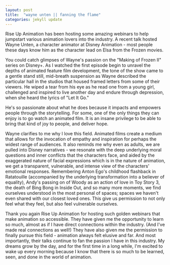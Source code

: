 ```yaml
---
layout: post
title:  "wayne unten || fanning the flame"
categories: jekyll update
---
```

Rise Up Animation has been hosting some amazing webinars to help jumpstart various animation lovers into the industry. A recent talk hosted Wayne Unten, a character animator at Disney Animation - most people these days know him as the character lead on Elsa from the Frozen movies. 

You could catch glimpses of Wayne's passion on the "Making of Frozen II" series on Disney+. As I watched the first episode begin to unravel the depths of animated feature film development, the tone of the show came to a gentle stand still, mid-breath suspension as Wayne described the particular hall in the studios that housed framed letters from some of their viewers. He wiped a tear from his eye as he read one from a young girl, challenged and inspired to live another day and endure through depression, when she heard the lyrics of "Let It Go."

He's so passionate about what he does because it impacts and empowers people through the storytelling. For some, one of the only things they can enjoy is to go watch an animated film. It is an insane privilege to be able to bring that kind of joy to people, and deliver hope. 

Wayne clarifies to me why I love this field. Animated films create a medium that allows for the invocation of empathy and inspiration for perhaps the widest range of audiences. It also reminds me why even as adults, we are pulled into Disney narratives - we resonate with the deep underlying moral questions and inner conflicts that the characters face, and aided by the exaggerated nature of facial expressions which is in the nature of animation, we get a transparent, vulnerable, and intense view of the characters' emotional responses. Remembering Anton Ego's childhood flashback in Ratatouille (accompanied by the underlying transformation into a believer of equality), Andy's passing on of Woody as an action of love in Toy Story 3, the death of Bing Bong in Inside Out, and so many more moments, we find ourselves understood in the most personal of spaces; spaces we haven't even shared with our closest loved ones. This give us permission to not only feel what they feel, but also feel vulnerable ourselves.

Thank you again Rise Up Animation for hosting such golden webinars that make animation so accessible. They have given me the opportunity to learn so much, almost as if I have direct connections within the industry. (And I've made real connections as well!) They have also given me the permission to finally pursue this field - animation always felt elusive and far. And most importantly, their talks continue to fan the passion I have in this industry. My dreams grow by the day, and for the first time in a long while, I'm excited to wake up every morning because I know that there is so much to be learned, seen, and done in the world of animation.
